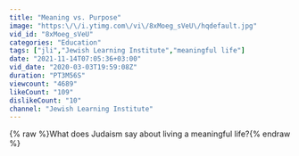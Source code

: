 ```yaml
---
title: "Meaning vs. Purpose"
image: "https:\/\/i.ytimg.com\/vi\/8xMoeg_sVeU\/hqdefault.jpg"
vid_id: "8xMoeg_sVeU"
categories: "Education"
tags: ["jli","Jewish Learning Institute","meaningful life"]
date: "2021-11-14T07:05:36+03:00"
vid_date: "2020-03-03T19:59:08Z"
duration: "PT3M56S"
viewcount: "4689"
likeCount: "109"
dislikeCount: "10"
channel: "Jewish Learning Institute"
---
```

{% raw %}What does Judaism say about living a meaningful life?{% endraw %}
